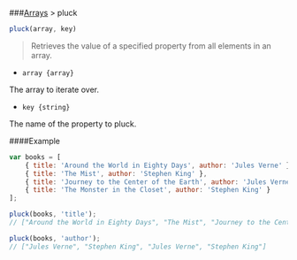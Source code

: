 ###[Arrays](../) > pluck

```js
pluck(array, key)
```

>Retrieves the value of a specified property from all elements in an array.

- <code>array {array}</code>

The array to iterate over.

- <code>key {string}</code>

The name of the property to pluck.

####Example
```js
var books = [
	{ title: 'Around the World in Eighty Days', author: 'Jules Verne' },
	{ title: 'The Mist', author: 'Stephen King' },
	{ title: 'Journey to the Center of the Earth', author: 'Jules Verne' },
	{ title: 'The Monster in the Closet', author: 'Stephen King' }
];

pluck(books, 'title');
// ["Around the World in Eighty Days", "The Mist", "Journey to the Center of the Earth", "The Monster in the Closet"]

pluck(books, 'author');
// ["Jules Verne", "Stephen King", "Jules Verne", "Stephen King"]
```